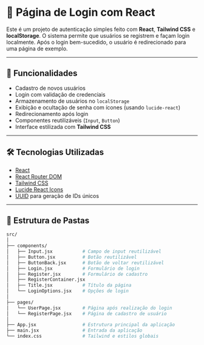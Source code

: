 # 📘 Página de Login com React

Este é um projeto de autenticação simples feito com **React**, **Tailwind CSS** e **localStorage**. O sistema permite que usuários se registrem e façam login localmente. Após o login bem-sucedido, o usuário é redirecionado para uma página de exemplo.

---

## 🚀 Funcionalidades

- Cadastro de novos usuários
- Login com validação de credenciais
- Armazenamento de usuários no `localStorage`
- Exibição e ocultação de senha com ícones (usando `lucide-react`)
- Redirecionamento após login
- Componentes reutilizáveis (`Input`, `Button`)
- Interface estilizada com **Tailwind CSS**

---

## 🛠️ Tecnologias Utilizadas

- [React](https://reactjs.org/)
- [React Router DOM](https://reactrouter.com/)
- [Tailwind CSS](https://tailwindcss.com/)
- [Lucide React Icons](https://lucide.dev/)
- [UUID](https://www.npmjs.com/package/uuid) para geração de IDs únicos

---

## 📁 Estrutura de Pastas

```bash
src/
│
├── components/
│   ├── Input.jsx           # Campo de input reutilizável
│   ├── Button.jsx          # Botão reutilizável
│   ├── ButtonBack.jsx      # Botão de voltar reutilizável
│   ├── Login.jsx           # Formulário de login
│   ├── Register.jsx        # Formulário de cadastro
│   ├── RegisterContainer.jsx
│   ├── Title.jsx           # Título da página
│   └── LoginOptions.jsx    # Opções de login
│
├── pages/
│   └── UserPage.jsx        # Página após realização do login
│   └── RegisterPage.jsx    # Página de cadastro de usuário
│
├── App.jsx                 # Estrutura principal da aplicação
├── main.jsx                # Entrada da aplicação
└── index.css               # Tailwind e estilos globais
